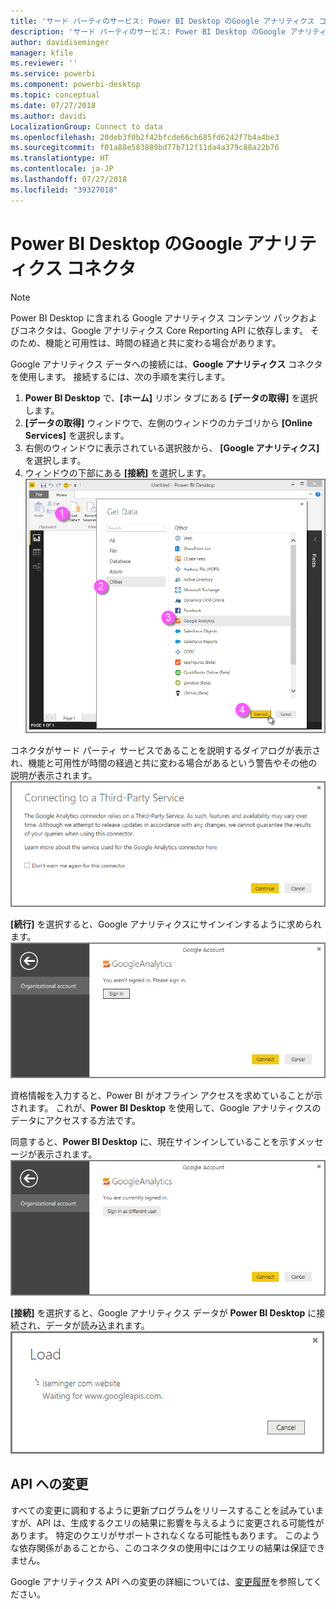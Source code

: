 ```yaml
---
title: 'サード パーティのサービス: Power BI Desktop のGoogle アナリティクス コネクタ'
description: 'サード パーティのサービス: Power BI Desktop のGoogle アナリティクス コネクタ'
author: davidiseminger
manager: kfile
ms.reviewer: ''
ms.service: powerbi
ms.component: powerbi-desktop
ms.topic: conceptual
ms.date: 07/27/2018
ms.author: davidi
LocalizationGroup: Connect to data
ms.openlocfilehash: 20deb3f0b2f42bfcde66cb685fd6242f7b4a4be3
ms.sourcegitcommit: f01a88e583889bd77b712f11da4a379c88a22b76
ms.translationtype: HT
ms.contentlocale: ja-JP
ms.lasthandoff: 07/27/2018
ms.locfileid: "39327018"
---
```

# <a name="google-analytics-connector-for-power-bi-desktop"></a>Power BI Desktop のGoogle アナリティクス コネクタ
> [!NOTE]
> Power BI Desktop に含まれる Google アナリティクス コンテンツ パックおよびコネクタは、Google アナリティクス Core Reporting API に依存します。 そのため、機能と可用性は、時間の経過と共に変わる場合があります。
> 
> 

Google アナリティクス データへの接続には、**Google アナリティクス** コネクタを使用します。 接続するには、次の手順を実行します。

1. **Power BI Desktop** で、**[ホーム]** リボン タブにある **[データの取得]** を選択します。
2. **[データの取得]** ウィンドウで、左側のウィンドウのカテゴリから **[Online Services]** を選択します。
3. 右側のウィンドウに表示されている選択肢から、 **[Google アナリティクス]** を選択します。
4. ウィンドウの下部にある **[接続]** を選択します。  
   ![](media/service-google-analytics-connector/tps_googleanalytics_1.png)

コネクタがサード パーティ サービスであることを説明するダイアログが表示され、機能と可用性が時間の経過と共に変わる場合があるという警告やその他の説明が表示されます。  
![](media/service-google-analytics-connector/tps_googleanalytics_2.png)

**[続行]** を選択すると、Google アナリティクスにサインインするように求められます。  
![](media/service-google-analytics-connector/tps_googleanalytics_3.png)

資格情報を入力すると、Power BI がオフライン アクセスを求めていることが示されます。 これが、**Power BI Desktop** を使用して、Google アナリティクスのデータにアクセスする方法です。  

同意すると、**Power BI Desktop** に、現在サインインしていることを示すメッセージが表示されます。  
![](media/service-google-analytics-connector/tps_googleanalytics_5.png)

**[接続]** を選択すると、Google アナリティクス データが **Power BI Desktop** に接続され、データが読み込まれます。  
![](media/service-google-analytics-connector/tps_googleanalytics_6.png)

## <a name="changes-to-the-api"></a>API への変更
すべての変更に調和するように更新プログラムをリリースすることを試みていますが、API は、生成するクエリの結果に影響を与えるように変更される可能性があります。 特定のクエリがサポートされなくなる可能性もあります。 このような依存関係があることから、このコネクタの使用中にはクエリの結果は保証できません。

Google アナリティクス API への変更の詳細については、[変更履歴](https://developers.google.com/analytics/devguides/changelog)を参照してください。

